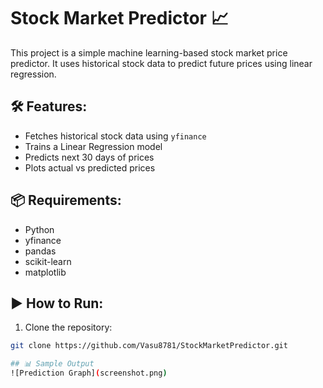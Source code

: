 # Stock Market Predictor 📈

This project is a simple machine learning-based stock market price predictor. It uses historical stock data to predict future prices using linear regression.

## 🛠 Features:
- Fetches historical stock data using `yfinance`
- Trains a Linear Regression model
- Predicts next 30 days of prices
- Plots actual vs predicted prices

## 📦 Requirements:
- Python
- yfinance
- pandas
- scikit-learn
- matplotlib

## ▶️ How to Run:
1. Clone the repository:
```bash
git clone https://github.com/Vasu8781/StockMarketPredictor.git

## 📊 Sample Output
![Prediction Graph](screenshot.png)
